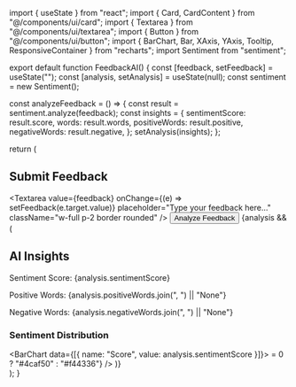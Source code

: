 import { useState } from "react";
import { Card, CardContent } from "@/components/ui/card";
import { Textarea } from "@/components/ui/textarea";
import { Button } from "@/components/ui/button";
import { BarChart, Bar, XAxis, YAxis, Tooltip, ResponsiveContainer } from "recharts";
import Sentiment from "sentiment";

export default function FeedbackAI() {
  const [feedback, setFeedback] = useState("");
  const [analysis, setAnalysis] = useState(null);
  const sentiment = new Sentiment();

  const analyzeFeedback = () => {
    const result = sentiment.analyze(feedback);
    const insights = {
      sentimentScore: result.score,
      words: result.words,
      positiveWords: result.positive,
      negativeWords: result.negative,
    };
    setAnalysis(insights);
  };

  return (
    <div className="p-4 space-y-4">
      <Card>
        <CardContent className="p-4 space-y-4">
          <h2 className="text-xl font-bold">Submit Feedback</h2>
          <Textarea
            value={feedback}
            onChange={(e) => setFeedback(e.target.value)}
            placeholder="Type your feedback here..."
            className="w-full p-2 border rounded"
          />
          <Button onClick={analyzeFeedback} className="w-full">
            Analyze Feedback
          </Button>
        </CardContent>
      </Card>
      {analysis && (
        <Card>
          <CardContent className="p-4">
            <h2 className="text-xl font-bold">AI Insights</h2>
            <p>Sentiment Score: {analysis.sentimentScore}</p>
            <p>Positive Words: {analysis.positiveWords.join(", ") || "None"}</p>
            <p>Negative Words: {analysis.negativeWords.join(", ") || "None"}</p>
            <h3 className="mt-4 font-bold">Sentiment Distribution</h3>
            <ResponsiveContainer width="100%" height={200}>
              <BarChart data={[{ name: "Score", value: analysis.sentimentScore }]}> 
                <XAxis dataKey="name" />
                <YAxis />
                <Tooltip />
                <Bar dataKey="value" fill={analysis.sentimentScore >= 0 ? "#4caf50" : "#f44336"} />
              </BarChart>
            </ResponsiveContainer>
          </CardContent>
        </Card>
      )}
    </div>
  );
}


   



